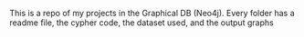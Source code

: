 This is a repo of my projects in the Graphical DB (Neo4j).
Every folder has a readme file, the cypher code, the dataset used, and the output graphs
